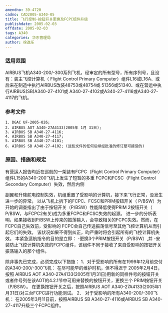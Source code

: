 ```yaml
---
amendno: 39-4720
cadno: CAD2005-A340-05
title: 飞行控制-按钮开关更换及FCPC组件升级
publishdate: 2005-02-03
effdate: 2005-02-03
tags: A340
categories: 华东管理局
author: 徐逸乐
---
```


### 适用范围 
AIRBUS飞机A340-200/-300系列飞机，经审定的所有型号，所有序列号，且没有：装主飞控计算机（ Flight Control Primary Computer）组件L16或L16A、或后来在制造中执行AIRBUS改装48753或48754或 51356或51340、或在营运中执行AIRBUS(SB)A340-27-4101或 A340-27-4102或A340-27-4116或A340-27-4117的飞机。

### 参考文件
    1. DGAC UF-2005-026;
    2. AIRBUS AOT A340-27A4133(2005年 1月 31日); 
    3. AIRBUS SB A340-27-4116; 
    4. AIRBUS SB A340-27-4117; 
    5. AIRBUS SB A340-27-4101; 
    6. AIRBUS SB A340-27-4102; (这些文件的任何后续经批准的修订是可接受的) 


### 原因、措施和规定 
有营运人报告昀近在巡航的一架装有FCPC（Flight Control Primary Computer）组件L15的A340-200飞机上发生了短暂的多重 FCPC和FCSC（Flight Control Secondary Computer）失效，然后内侧
  
副翼和升降舵电控制失效，机组重置了受影响的计算机，接下来飞行正常，没发生进一步的异常。 
以从飞机上拆下的FCPC、FCSC和PRIM按钮开关（ P/BSW）为开始的调查指出了由于按钮开关（P/BSW）性能降低使得PRIM 2按钮开关（ P/BSW，与FCPC2有关)成为多重FCPC和FCSC失效的起源。
进一步的分析表明，如果接收到P/BSW上传来的振荡输入，会导致相关的FCPC失效。然而，在FCPC自己失效前，受影响的 FCPC会自己传送振荡信号至其他飞控计算机从而引起它们的失效。 
该状况如果不得到纠正，昀严重时将会引起所有的飞控计算机失效。 本紧急适航指令的目的是立即： 
-更换3个PRIM按钮开关（P/BSW）,并 
-安装防止飞控计算机失效的FCPC组件，该组件不同于接收了来自受影响的按钮开关振荡输入的那个组件。 

除非事先已完成，必须完成以下措施： 
1．对于受影响的所有在1999年12月前交付的A340-200/-300飞机： 
在尽可能早的维护时机，但不得迟于 2005年2月4日，按照 AIRBUS AOT A340-27A4133(2005年1月31日)用新的同样件号的按钮开关或者件号列在该AOT的4.2.1节中可用来替换的按钮开关，更换三个 PRIM按钮开关（P/BSW）。 
在更换按钮开关之后，按照AIRBUS AOT A340-27A4133(2005年1月31日)对三台FCPC进行功能测试。 
2． 对于受影响的所有A340-200/-300飞机： 
在2005年3月11日前，按照AIRBUS SB A340-27-4116或AIRBUS SB A340-27-4117升级三个FCPC组件。

